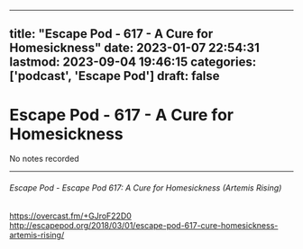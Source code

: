 
---
title: "Escape Pod - 617 - A Cure for Homesickness"
date: 2023-01-07 22:54:31
lastmod: 2023-09-04 19:46:15
categories: ['podcast', 'Escape Pod']
draft: false
---


# Escape Pod - 617 - A Cure for Homesickness

No notes recorded

- - -
###### Escape Pod - Escape Pod 617: A Cure for Homesickness (Artemis Rising)

https://overcast.fm/+GJroF22D0  
http://escapepod.org/2018/03/01/escape-pod-617-cure-homesickness-artemis-rising/

<!-- #public #podcast #Escape Pod# -->

<!-- {BearID:51B48B65-AA9D-4A52-A26E-341C8273F720-28016-00002D97D39FE598} -->
